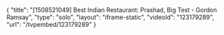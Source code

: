 {
    "title": "[1508521049] Best Indian Restaurant: Prashad, Big Test - Gordon Ramsay",
    "type": "solo",
    "layout": "iframe-static",
    "videoId": "123179289",
    "url": "\/tvpembed\/123179289"
}